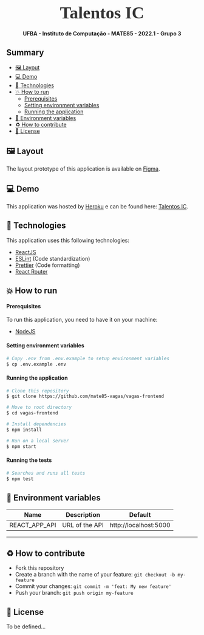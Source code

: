<!-- Logo -->

<h1 align="center" style="font-family: Ubuntu; font-size: 45px; color: #333; margin-bottom: 0">
  Talentos IC
</h1>

<!-- Badges -->

<!-- <p align="center">
  <img alt="GitHub top language" src="https://img.shields.io/github/languages/top/igooralm192/nlw-01">
</p> -->

<!-- Description -->

<h4 align="center">
	UFBA - Instituto de Computação - MATE85 - 2022.1 - Grupo 3
</h4>

<!-- Summary -->

<h2>Summary</h2>

- [:framed_picture: Layout](#framed_picture-layout)
- [:computer: Demo](#computer-demo)
- [:rocket: Technologies](#rocket-technologies)
- [:boom: How to run](#boom-how-to-run)
    - [Prerequisites](#prerequisites)
    - [Setting environment variables](#setting-environment-variables)
    - [Running the application](#running-the-application)
- [:wrench: Environment variables](#wrench-environment-variables)
- [:recycle: How to contribute](#recycle-how-to-contribute)
- [:memo: License](#memo-license)


<a id="layout"></a>

## :framed_picture: Layout

The layout prototype of this application is available on [Figma](https://www.figma.com/file/Z6loIYv1xVtCgkyf3BzHp3/MATE85---Grupo-3?node-id=0%3A1).

<a id="demo"></a>

## :computer: Demo

This application was hosted by [Heroku](https://www.heroku.com/) e can be found here: [Talentos IC](https://talentosic-vagas.herokuapp.com/).

<a id="tecnologias"></a>

## :rocket: Technologies

This application uses this following technologies:

- [ReactJS](https://reactjs.org/)
- [ESLint](https://eslint.org/) (Code standardization)
- [Prettier](https://prettier.io/) (Code formatting)
- [React Router](https://reactrouter.com/web/guides/quick-start)

<a id="como-executar"></a>

## :boom: How to run

#### Prerequisites

To run this application, you need to have it on your machine:

- [NodeJS](https://nodejs.org/en/download/)


#### Setting environment variables
```sh
# Copy .env from .env.example to setup environment variables
$ cp .env.example .env
```

#### Running the application

```sh
# Clone this repository
$ git clone https://github.com/mate85-vagas/vagas-frontend

# Move to root directory
$ cd vagas-frontend

# Install dependencies
$ npm install

# Run on a local server
$ npm start
```

#### Running the tests

```sh
# Searches and runs all tests
$ npm test
```

<a id="variaveis-ambiente"></a>

## :wrench: Environment variables

| Name          | Description     | Default               |
| -             | -               | -                     |
| REACT_APP_API | URL of the API  | http://localhost:5000 |

---

<a id="como-contribuir"></a>

## :recycle: How to contribute

- Fork this repository
- Create a branch with the name of your feature: `git checkout -b my-feature`
- Commit your changes: `git commit -m 'feat: My new feature'`
- Push your branch: `git push origin my-feature`

<a id="licenca"></a>

## :memo: License

To be defined...
